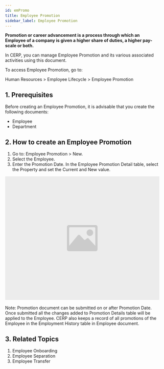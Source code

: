 ```yaml
---
id: emPromo
title: Employee Promotion
sidebar_label: Employee Promotion
---
```


**Promotion or career advancement is a process through which an Employee of a company is given a higher share of duties, a higher pay-scale or both.**

In CERP, you can manage Employee Promotion and its various associated activities using this document.

To access Employee Promotion, go to:

Human Resources > Employee Lifecycle > Employee Promotion

## 1. Prerequisites

Before creating an Employee Promotion, it is advisable that you create the following documents:

- Employee
- Department

## 2. How to create an Employee Promotion

1. Go to: Employee Promotion > New.
1. Select the Employee.
1. Enter the Promotion Date.
   In the Employee Promotion Detail table, select the Property and set the Current and New value.

![image](images/image.jpg)

Note: Promotion document can be submitted on or after Promotion Date. Once submitted all the changes added to Promotion Details table will be applied to the Employee. CERP also keeps a record of all promotions of the Employee in the Employment History table in Employee document.

## 3. Related Topics

1. Employee Onboarding
1. Employee Separation
1. Employee Transfer
